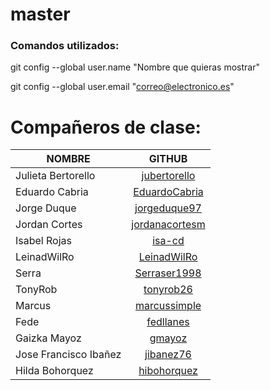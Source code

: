 # master

### Comandos utilizados:

git config --global user.name "Nombre que quieras mostrar"

git config --global user.email "correo@electronico.es"
# Compañeros de clase:

|  NOMBRE   |      GITHUB      |
|----------|:-------------:|
| Julieta Bertorello | [jubertorello](https://github.com/jubertorello) |
| Eduardo Cabria | [EduardoCabria](https://github.com/EduardoCabria) |
| Jorge Duque | [jorgeduque97](https://github.com/jorgeduque97) |
| Jordan Cortes | [jordanacortesm](https://github.com/jordanacortesm) |
| Isabel Rojas | [isa-cd](https://github.com/isa-cd) |
| LeinadWilRo | [LeinadWilRo](https://github.com/LeinadWilRo) |
| Serra | [Serraser1998](https://github.com/Serraser1998) |
| TonyRob | [tonyrob26](https://github.com/tonyrob26) |
| Marcus | [marcussimple](https://github.com/marcussimple) |
| Fede | [fedllanes](https://github.com/fedllanes) |
| Gaizka Mayoz | [gmayoz](https://github.com/gmayoz) |
| Jose Francisco Ibañez | [jibanez76](https://github.com/jibanez76) |
| Hilda Bohorquez | [hibohorquez](https://github.com/hibohorquez) |
